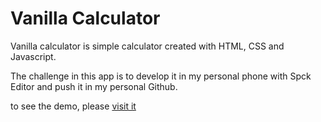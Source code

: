 # Vanilla Calculator
Vanilla calculator is simple calculator created with HTML, CSS and Javascript.

The challenge in this app is to develop it in my personal phone with Spck Editor and push it in my personal Github.

to see the demo, please [visit it](https://ylahssini.github.io/vanilla-calculator)

